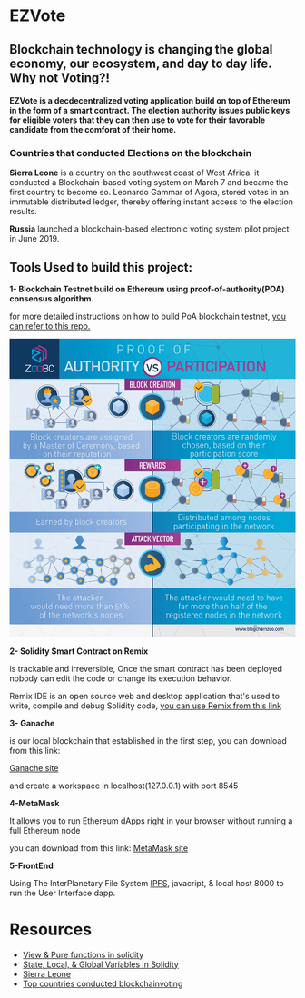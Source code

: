# EZVote
##  Blockchain technology is changing the global economy, our ecosystem, and day to day life. Why not Voting?!



#### EZVote is a decdecentralized voting application build on top of Ethereum  in the form of a smart contract. The election authority issues public keys for eligible voters that they can then use to vote for their favorable candidate from the comforat of their home.




### Countries that conducted Elections on the blockchain
**Sierra Leone** is a country on the southwest coast of West Africa. it  conducted a Blockchain-based voting system on March 7 and became the first country to become so. Leonardo Gammar of Agora, stored votes in an immutable distributed ledger, thereby offering instant access to the election results.





**Russia**  launched a blockchain-based electronic voting system pilot project in June 2019. 

## Tools Used to build this project:

**1- Blockchain Testnet build on Ethereum using proof-of-authority(POA) consensus algorithm.**

for more detailed instructions on how to build PoA blockchain testnet, [you can refer to this repo.](https://github.com/SashaFlores/Blockchain_Developement)


![](ScreenShots/poa-vs-pop-01.png)

**2- Solidity Smart Contract on Remix**

is trackable and irreversible, Once the smart contract has been deployed nobody can edit the code or change its execution behavior.

Remix IDE is an open source web and desktop application that's used to write, compile and debug Solidity code, [you can use Remix from this link](https://remix.ethereum.org/)

**3- Ganache**

is our local blockchain that established in the first step, you can download from this link:

[Ganache site](https://www.trufflesuite.com/ganache)

and create a workspace in localhost(127.0.0.1) with port 8545

**4-MetaMask**

It allows you to run Ethereum dApps right in your browser without running a full Ethereum node

you can download from this link:
[MetaMask site](https://metamask.io/)

**5-FrontEnd**

Using The InterPlanetary File System [IPFS](https://ipfs.io/), javacript, & local host 8000 to run the User Interface dapp.








# Resources

- [View & Pure functions in solidity](https://docs.soliditylang.org/en/v0.4.25/contracts.html?highlight=view%20pure#view-functions)
- [State, Local, & Global Variables in Solidity](https://www.tutorialspoint.com/solidity/solidity_quick_guide.htm)
- [Sierra Leone](https://en.wikipedia.org/wiki/Sierra_Leone)
- [Top countries conducted blockchainvoting ](https://www.blockchain-council.org/blockchain/top-countries-that-conducted-elections-on-the-blockchain/)
